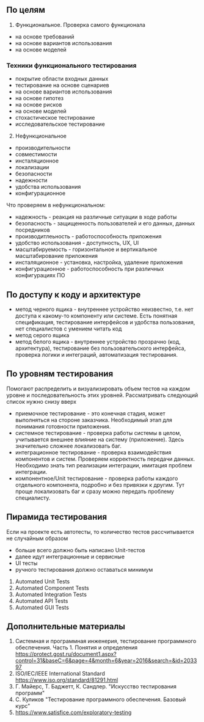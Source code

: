 ## По целям
1. Функциональное. Проверка самого функционала
  - на основе требований
  - на основе вариантов использования
  - на основе моделей

### Техники функционального тестирования
- покрытие области входных данных
- тестирование на основе сценариев
- на основе вариантов использования
- на основе гипотез
- на основе рисков
- на основе моделей
- стохастическое тестирование
- исследовательское тестирование

2. Нефункциональное
  - производительности
  - совместимости
  - инсталяционное
  - локализации
  - безопасности
  - надежности
  - удобства использования
  - конфигурационное

Что проверяем в нефункциональном:
- надежность - реакция на различные ситуации в ходе работы
- безопасность - защищенность пользователей и его данных, данных посредников
- производитлеьность - работоспособность приложения
- удобство использования - доступность, UX, UI
- масштабируемость - горизонтальное и вертикальное масштабирование приложения
- инсталяционное - установка, настройка, удаление приложения
- конфигурационное - работоспособность при различных конфигурациях ПО

## По доступу к коду и архитектуре
- метод черного ящика - внутреннее устройство неизвестно, т.е. нет доступа к какому-то компоненту или системе. Есть понятная спецификация, тестирование интерфейсов и удобства пользования, нет специалистов с умением читать код
- метод серого ящика
- метод белого ящика - внутреннее устройство прозрачно (код, архитектура), тестирование без пользовательского интерфейса, проверка логики и интеграций, автоматизация тестирования.

## По уровням тестирования
Помогают распределить и визуализировать объем тестов на каждом уровне и последовательность этих уровней. Рассматривать следующий список нужно снизу вверх
- приемочное тестирование - это конечная стадия, может выполняться на стороне заказчика. Необходимый этап для понимания готовности приложения.
- системное тестирование - проверка работы системы в целом, учитывается внешнее влияние на систему (приложение). Здесь значительно сложнее локализовать баг.
- интеграционное тестирование - проверка взаимодействия компонентов и систем. Проверяем корректность передачи данных. Необходимо знать тип реализации интеграции, имитация проблем интеграции.
- компонентное/Unit тестирование - проверка работы каждого отдельного компонента, подробно и без привязки к другим. Тут проще локализовать баг и сразу можно передать проблему специалисту.

## Пирамида тестирования
Если на проекте есть автотесты, то количество тестов рассчитывается не случайным образом
- больше всего должно быть написано Unit-тестов
- далее идут интеграционные и сервисные
- UI тесты
- ручного тестирования должно оставаться минимум

1. Automated Unit Tests
2. Automated Component Tests
3. Automated Integration Tests
4. Automated API Tests
5. Automated GUI Tests

## Дополнительные материалы
1. Системная и программная инженерия, тестирование программного обеспечения. Часть 1. Понятия и определения https://protect.gost.ru/document1.aspx?control=31&baseC=6&page=4&month=6&year=2016&search=&id=203397
2. ISO/IEC/IEEE International Standard https://www.iso.org/standard/81291.html
3. Г. Майерс, Т. Баджетт, К. Сандлер. "Искусство тестирования программ"
4. С. Куликов "Тестирование программного обеспечения. Базовый курс"
5. https://www.satisfice.com/exploratory-testing 

